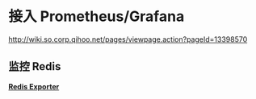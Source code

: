 # 接入 Prometheus/Grafana
http://wiki.so.corp.qihoo.net/pages/viewpage.action?pageId=13398570

## 监控 Redis
**[Redis Exporter](https://github.com/oliver006/redis_exporter)**
